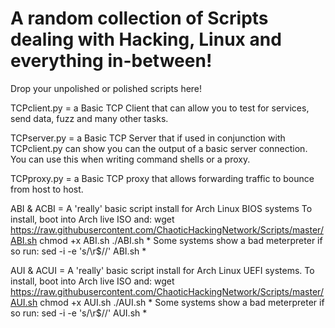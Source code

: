 # A random collection of Scripts dealing with Hacking, Linux and everything in-between!

Drop your unpolished or polished scripts here!

TCPclient.py = a Basic TCP Client that can allow you to test for services, send data, fuzz and many other tasks.

TCPserver.py = a Basic TCP Server that if used in conjunction with TCPclient.py can show you can the output of a basic server connection. You can use this when writing command shells or a proxy.

TCPproxy.py = a Basic TCP proxy that allows forwarding traffic to bounce from host to host. 

ABI & ACBI = A 'really' basic script install for Arch Linux BIOS systems
  To install, boot into Arch live ISO and:
    wget https://raw.githubusercontent.com/ChaoticHackingNetwork/Scripts/master/ABI.sh
    chmod +x ABI.sh
    ./ABI.sh
    * Some systems show a bad meterpreter if so run: sed -i -e 's/\r$//' ABI.sh *

AUI & ACUI = A 'really' basic script install for Arch Linux UEFI systems.
    To install, boot into Arch live ISO and:
    wget https://raw.githubusercontent.com/ChaoticHackingNetwork/Scripts/master/AUI.sh
    chmod +x AUI.sh
    ./AUI.sh
    * Some systems show a bad meterpreter if so run: sed -i -e 's/\r$//' AUI.sh *

